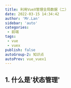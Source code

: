 ```yaml
--- 
title: 利用VueX管理全局数据（二）
date: 2022-03-15 14:34:42
author: 'Mr.Lan'
sidebar: 'auto'
categories: 
 - 前端
tags: 
 - vue
 - vuex
publish: false
autoGroup-2: 知识点
autoPrev: vue_vuex1
---
```



<!-- more -->

## **1. 什么是'状态管理'**
